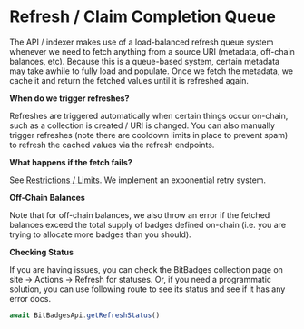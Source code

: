 # Refresh / Claim Completion Queue

The API / indexer makes use of a load-balanced refresh queue system whenever we need to fetch anything from a source URI (metadata, off-chain balances, etc). Because this is a queue-based system, certain metadata may take awhile to fully load and populate. Once we fetch the metadata, we cache it and return the fetched values until it is refreshed again.

**When do we trigger refreshes?**

Refreshes are triggered automatically when certain things occur on-chain, such as a collection is created / URI is changed. You can also manually trigger refreshes (note there are cooldown limits in place to prevent spam) to refresh the cached values via the refresh endpoints.

**What happens if the fetch fails?**

See [Restrictions / Limits](limits-restrictions.md). We implement an exponential retry system.

**Off-Chain Balances**

Note that for off-chain balances, we also throw an error if the fetched balances exceed the total supply of badges defined on-chain (i.e. you are trying to allocate more badges than you should).

**Checking Status**

If you are having issues, you can check the BitBadges collection page on site -> Actions -> Refresh for statuses. Or, if you need a programmatic solution, you can use following route to see its status and see if it has any error docs.

```typescript
await BitBadgesApi.getRefreshStatus()
```

